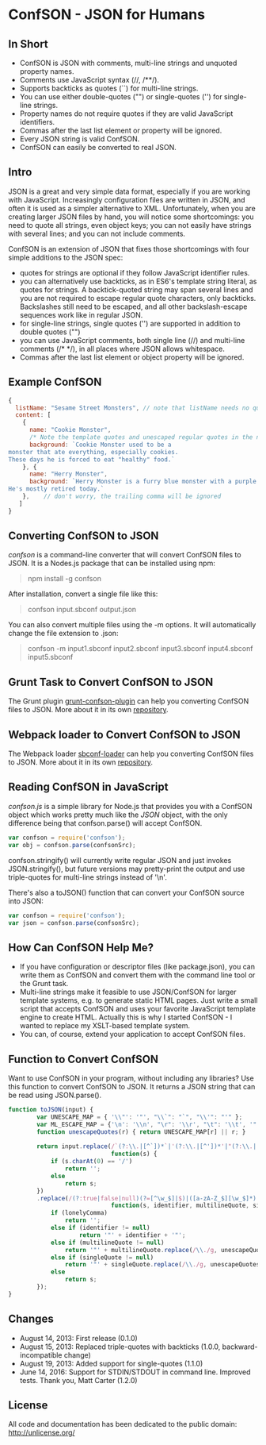 ConfSON - JSON for Humans
========================

In Short
---------
* ConfSON is JSON with comments, multi-line strings and unquoted property names.
* Comments use JavaScript syntax (//, /**/).
* Supports backticks as quotes (``) for multi-line strings.
* You can use either double-quotes ("") or single-quotes ('') for single-line strings.
* Property names do not require quotes if they are valid JavaScript identifiers.
* Commas after the last list element or property will be ignored.
* Every JSON string is valid ConfSON.
* ConfSON can easily be converted to real JSON. 



Intro
------
JSON is a great and very simple data format, especially if you are working with JavaScript. Increasingly configuration 
files are written in JSON, and often it is used as a simpler alternative to XML. Unfortunately, when you are creating
larger JSON files by hand, you will notice some shortcomings: you need to quote all strings, even object keys; 
you can not easily have strings with several lines; and you can not include comments. 

ConfSON is an extension of JSON that fixes those shortcomings with four simple additions to the JSON spec:
* quotes for strings are optional if they follow JavaScript identifier rules.
* you can alternatively use backticks, as in ES6's template string literal, as quotes for strings. 
  A backtick-quoted string may span several lines and you are not required to escape regular quote characters,
  only backticks. Backslashes still need to be escaped, and all other backslash-escape sequences work like in 
  regular JSON.
* for single-line strings, single quotes ('') are supported in addition to double quotes ("")
* you can use JavaScript comments, both single line (//) and multi-line comments (/* */), in all places where JSON allows whitespace.
* Commas after the last list element or object property will be ignored. 
  
  

Example ConfSON
---------------
```js
{
  listName: "Sesame Street Monsters", // note that listName needs no quotes
  content: [
    {
      name: "Cookie Monster",
      /* Note the template quotes and unescaped regular quotes in the next string */
      background: `Cookie Monster used to be a
monster that ate everything, especially cookies.
These days he is forced to eat "healthy" food.`
    }, {
      name: "Herry Monster",
      background: `Herry Monster is a furry blue monster with a purple nose.
He's mostly retired today.`
    },    // don't worry, the trailing comma will be ignored
   ]
}
```
  
  
Converting ConfSON to JSON
----------------------------
*confson* is a command-line converter that will convert ConfSON files to JSON. 
It is a Nodes.js package that can be installed using npm:
> npm install -g confson

After installation, convert a single file like this:
> confson input.sbconf output.json

You can also convert multiple files using the -m options. It will automatically change the file extension to .json:
> confson -m input1.sbconf input2.sbconf input3.sbconf input4.sbconf input5.sbconf



Grunt Task to Convert ConfSON to JSON
--------------------------------------

The Grunt plugin <a href="https://github.com/timjansen/grunt-confson-plugin">grunt-confson-plugin</a> can help you converting 
ConfSON files to JSON. More about it in its own <a href="https://github.com/timjansen/grunt-confson-plugin">repository</a>.


Webpack loader to Convert ConfSON to JSON
--------------------------------------

The Webpack loader [sbconf-loader](https://github.com/kentcdodds/sbconf-loader) can help you converting ConfSON files to JSON. More
about it in its own [repository](https://github.com/kentcdodds/sbconf-loader).


Reading ConfSON in JavaScript
-------------------------------
*confson.js* is a simple library for Node.js that provides you with a ConfSON object which works pretty much like the *JSON*
object, with the only difference being that confson.parse() will accept ConfSON.

```js
var confson = require('confson');
var obj = confson.parse(confsonSrc);
```
 
confson.stringify() will currently write regular JSON and just invokes JSON.stringify(), but future versions may pretty-print 
the output and use triple-quotes for multi-line strings instead of '\n'.

There's also a toJSON() function that can convert your ConfSON source into JSON:
```js
var confson = require('confson');
var json = confson.parse(confsonSrc);
```



How Can ConfSON Help Me?
--------------------------
* If you have configuration or descriptor files (like package.json), you can write them as ConfSON and convert them 
  with the command line tool or the Grunt task.
* Multi-line strings make it feasible to use JSON/ConfSON for larger template systems, e.g. to generate static HTML pages. 
  Just write a small script that accepts ConfSON and uses your favorite JavaScript template engine to create HTML.
  Actually this is why I started ConfSON - I wanted to replace my XSLT-based template system.
* You can, of course, extend your application to accept ConfSON files.



Function to Convert ConfSON
----------------------------
Want to use ConfSON in your program, without including any libraries? Use this function to convert
ConfSON to JSON. It returns a JSON string that can be read using JSON.parse().

```js
function toJSON(input) {
		var UNESCAPE_MAP = { '\\"': '"', "\\`": "`", "\\'": "'" };
		var ML_ESCAPE_MAP = {'\n': '\\n', "\r": '\\r', "\t": '\\t', '"': '\\"'};
		function unescapeQuotes(r) { return UNESCAPE_MAP[r] || r; }
		
		return input.replace(/`(?:\\.|[^`])*`|'(?:\\.|[^'])*'|"(?:\\.|[^"])*"|\/\*[^]*?\*\/|\/\/.*\n?/g, // pass 1: remove comments 
							 function(s) {
			if (s.charAt(0) == '/')
				return '';
			else  
				return s;
		})
		.replace(/(?:true|false|null)(?=[^\w_$]|$)|([a-zA-Z_$][\w_$]*)|`((?:\\.|[^`])*)`|'((?:\\.|[^'])*)'|"(?:\\.|[^"])*"|(,)(?=\s*[}\]])/g, // pass 2: requote 
							 function(s, identifier, multilineQuote, singleQuote, lonelyComma) {
			if (lonelyComma)
				return '';
			else if (identifier != null)
					return '"' + identifier + '"';
			else if (multilineQuote != null)
				return '"' + multilineQuote.replace(/\\./g, unescapeQuotes).replace(/[\n\r\t"]/g, function(r) { return ML_ESCAPE_MAP[r]; }) + '"';
			else if (singleQuote != null)
				return '"' + singleQuote.replace(/\\./g, unescapeQuotes).replace(/"/g, '\\"') + '"';
			else 
				return s;
		});
}
```

Changes
--------
* August 14, 2013: First release (0.1.0)
* August 15, 2013: Replaced triple-quotes with backticks (1.0.0, backward-incompatible change)
* August 19, 2013: Added support for single-quotes (1.1.0)
* June 14, 2016: Support for STDIN/STDOUT in command line. Improved tests. Thank you, Matt Carter (1.2.0)


License
--------
All code and documentation has been dedicated to the public domain:
http://unlicense.org/






  

